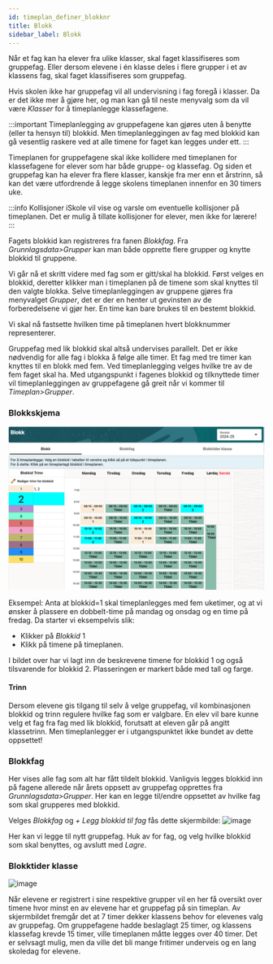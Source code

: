 ```yaml
---
id: timeplan_definer_blokknr
title: Blokk
sidebar_label: Blokk
---
```


Når et fag kan ha elever fra ulike klasser, skal faget klassifiseres som gruppefag. Eller dersom elevene i én klasse deles i flere grupper i et av klassens fag, skal faget klassifiseres som gruppefag.

Hvis skolen ikke har gruppefag vil all undervisning i fag foregå i klasser. Da er det ikke mer å gjøre her, og man kan gå til neste menyvalg som da vil være _Klasser_ for å timeplanlegge klassefagene.

:::important 
Timeplanlegging av gruppefagene kan gjøres uten å benytte (eller ta hensyn til) blokkid. Men timeplanleggingen av fag med blokkid kan gå vesentlig raskere ved at alle timene for faget kan legges under ett.
:::

Timeplanen for gruppefagene skal ikke kollidere med timeplanen for klassefagene for elever som har både gruppe- og klassefag. Og siden et gruppefag kan ha elever fra flere klasser, kanskje fra mer enn et årstrinn, så kan det være utfordrende å legge skolens timeplanen innenfor en 30 timers uke.

:::info Kollisjoner
iSkole vil vise og varsle om eventuelle kollisjoner på timeplanen. Det er mulig å tillate kollisjoner for elever, men ikke for lærere!
:::

Fagets blokkid kan registreres fra fanen _Blokkfag_. Fra _Grunnlagsdata>Grupper_ kan man både opprette flere grupper og knytte blokkid til gruppene.

Vi går nå et skritt videre med fag som er gitt/skal ha blokkid. Først velges en blokkid, deretter klikker man i timeplanen på de timene som skal knyttes til den valgte blokka. Selve timeplanleggingen av gruppene gjøres fra menyvalget _Grupper_, det er der en henter ut gevinsten av de forberedelsene vi gjør her. En time kan bare brukes til en bestemt blokkid. 

Vi skal nå fastsette hvilken time på timeplanen hvert blokknummer representerer.

Gruppefag med lik blokkid skal altså undervises parallelt. Det er ikke nødvendig for alle fag i blokka å følge alle timer. Et fag med tre timer kan knyttes til en blokk med fem. Ved timeplanlegging velges hvilke tre av de fem faget skal ha. Med utgangspunkt i fagenes blokkid og tilknyttede timer vil timeplanleggingen av gruppefagene gå greit når vi kommer til  _Timeplan>Grupper_.

### Blokkskjema
![bilde](/img/tp_blokk.png)

Eksempel:
Anta at blokkid=1 skal timeplanlegges med fem uketimer, og at vi ønsker å plassere en dobbelt-time på mandag og onsdag og en time på fredag. Da starter vi eksempelvis slik:
- Klikker på _Blokkid_ 1 
- Klikk på timene på timeplanen.

I bildet over har vi lagt inn de beskrevene timene for blokkid 1 og også tilsvarende for blokkid 2. Plasseringen er markert både med tall og farge.

#### Trinn
Dersom elevene gis tilgang til selv å velge gruppefag, vil kombinasjonen blokkid og trinn regulere hvilke fag som er valgbare. En elev vil bare kunne velg et fag fra fag med lik blokkid, forutsatt at eleven går på angitt klassetrinn. Men timeplanlegger er i utgangspunktet ikke bundet av dette oppsettet!

### Blokkfag
Her vises alle fag som alt har fått tildelt blokkid. Vanligvis legges blokkid inn på fagene allerede når årets oppsett av gruppefag opprettes fra _Grunnlagsdata>Grupper_.
Her kan en legge til/endre oppsettet av hvilke fag som skal grupperes med blokkid. 

Velges _Blokkfag_ og _+ Legg blokkid til fag_ fås dette skjermbilde:
![image](https://github.com/BarmanHanssen/iskole/assets/80097133/98616fe9-c9d5-4dcd-826a-72565749569f)

Her kan vi legge til nytt gruppefag. Huk av for fag, og velg hvilke blokkid som skal benyttes, og avslutt med _Lagre_.

### Blokktider klasse
![image](https://github.com/BarmanHanssen/iskole/assets/80097133/3128651d-a41a-42e8-97ac-71beda745e03)

Når elevene er registrert i sine respektive grupper vil en her få oversikt over timene hvor minst en av elevene har et gruppefag på sin timeplan. Av skjermbildet fremgår det at 7 timer dekker klassens behov for  elevenes valg av gruppefag. Om gruppefagene hadde beslaglagt 25 timer, og klassens klassefag krevde 15 timer, ville timeplanen måtte legges over 40 timer. Det er selvsagt mulig, men da ville det bli mange fritimer underveis og en lang skoledag for elevene.
